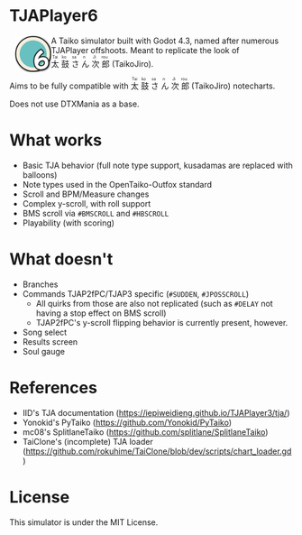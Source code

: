 # TJAPlayer6

<img src="icon.png" alt="uh hello" width="64" height="64" style="display: block; float:left; margin-left: 10px;"/>

A Taiko simulator built with Godot 4.3, named after numerous TJAPlayer offshoots. Meant to replicate the look of <ruby>太<rt>Tai</rt> 鼓<rt>ko</rt> さ<rt>sa</rt> ん<rt>n</rt> 次<rt>Ji</rt> 郎<rt>rou</rt></ruby> (TaikoJiro).

Aims to be fully compatible with <ruby>太<rt>Tai</rt> 鼓<rt>ko</rt> さ<rt>sa</rt> ん<rt>n</rt> 次<rt>Ji</rt> 郎<rt>rou</rt></ruby> (TaikoJiro) notecharts.

Does not use DTXMania as a base.

# What works

- Basic TJA behavior (full note type support, kusadamas are replaced with balloons)
- Note types used in the OpenTaiko-Outfox standard
- Scroll and BPM/Measure changes
- Complex y-scroll, with roll support
- BMS scroll via `#BMSCROLL` and `#HBSCROLL`
- Playability (with scoring)

# What doesn't

- Branches
- Commands TJAP2fPC/TJAP3 specific (`#SUDDEN`, `#JPOSSCROLL`)
  - All quirks from those are also not replicated (such as `#DELAY` not having a stop effect on BMS scroll)
  - TJAP2fPC's y-scroll flipping behavior is currently present, however.
- Song select
- Results screen
- Soul gauge

# References

- IID's TJA documentation (https://iepiweidieng.github.io/TJAPlayer3/tja/)
- Yonokid's PyTaiko (https://github.com/Yonokid/PyTaiko)
- mc08's SplitlaneTaiko (https://github.com/splitlane/SplitlaneTaiko)
- TaiClone's (incomplete) TJA loader (https://github.com/rokuhime/TaiClone/blob/dev/scripts/chart_loader.gd)

# License

This simulator is under the MIT License.

